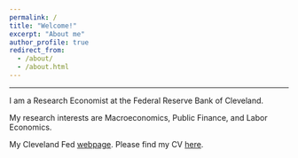 ```yaml
---
permalink: /
title: "Welcome!"
excerpt: "About me"
author_profile: true
redirect_from: 
  - /about/
  - /about.html
---
```

---

I am a Research Economist at the Federal Reserve Bank of Cleveland. 

My research interests are Macroeconomics, Public Finance, and Labor Economics.   

My Cleveland Fed [webpage](https://www.clevelandfed.org/our-research/economists/andre-victor-d-luduvice.aspx). Please find my CV [here](https://avdluduvice.github.io/files/Luduvice_CV.pdf). 